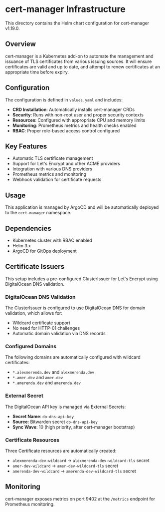 # cert-manager Infrastructure

This directory contains the Helm chart configuration for cert-manager v1.19.0.

## Overview

cert-manager is a Kubernetes add-on to automate the management and issuance of TLS certificates from various issuing sources. It will ensure certificates are valid and up to date, and attempt to renew certificates at an appropriate time before expiry.

## Configuration

The configuration is defined in `values.yaml` and includes:

- **CRD Installation**: Automatically installs cert-manager CRDs
- **Security**: Runs with non-root user and proper security contexts
- **Resources**: Configured with appropriate CPU and memory limits
- **Monitoring**: Prometheus metrics and health checks enabled
- **RBAC**: Proper role-based access control configured

## Key Features

- Automatic TLS certificate management
- Support for Let's Encrypt and other ACME providers
- Integration with various DNS providers
- Prometheus metrics and monitoring
- Webhook validation for certificate requests

## Usage

This application is managed by ArgoCD and will be automatically deployed to the `cert-manager` namespace.

## Dependencies

- Kubernetes cluster with RBAC enabled
- Helm 3.x
- ArgoCD for GitOps deployment

## Certificate Issuers

This setup includes a pre-configured ClusterIssuer for Let's Encrypt using DigitalOcean DNS validation.

### DigitalOcean DNS Validation

The ClusterIssuer is configured to use DigitalOcean DNS for domain validation, which allows for:
- Wildcard certificate support
- No need for HTTP-01 challenges
- Automatic domain validation via DNS records

### Configured Domains

The following domains are automatically configured with wildcard certificates:
- `*.alexmerenda.dev` and `alexmerenda.dev`
- `*.amer.dev` and `amer.dev`  
- `*.amerenda.dev` and `amerenda.dev`

### External Secret

The DigitalOcean API key is managed via External Secrets:
- **Secret Name**: `do-dns-api-key`
- **Source**: Bitwarden secret `do-dns-api-key`
- **Sync Wave**: 10 (high priority, after cert-manager bootstrap)

### Certificate Resources

Three Certificate resources are automatically created:
- `alexmerenda-dev-wildcard` → `alexmerenda-dev-wildcard-tls` secret
- `amer-dev-wildcard` → `amer-dev-wildcard-tls` secret
- `amerenda-dev-wildcard` → `amerenda-dev-wildcard-tls` secret

## Monitoring

cert-manager exposes metrics on port 9402 at the `/metrics` endpoint for Prometheus monitoring.
